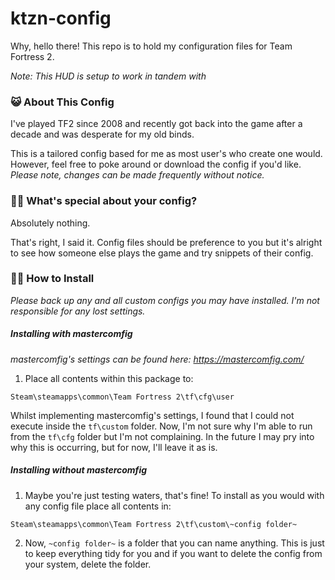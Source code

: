 # ktzn-config

Why, hello there! This repo is to hold my configuration files for Team Fortress 2. 

*Note: This HUD is setup to work in tandem with* 

[mastercomfig's]: https://mastercomfig.com/	"mastercomfig's High Settings"



### 😺 About This Config

I've played TF2 since 2008 and recently got back into the game after a decade and was desperate for my old binds.

This is a tailored config based for me as most user's who create one would. However, feel free to poke around or download the config if you'd like. *Please note, changes can be made frequently without notice.*



### 🐱‍👓 What's special about your config?

Absolutely nothing.

That's right, I said it. Config files should be preference to you but it's alright to see how someone else plays the game and try snippets of their config.



### 🐱‍💻 How to Install

*Please back up any and all custom configs you may have installed. I'm not responsible for any lost settings.*



##### Installing with mastercomfig

*mastercomfig's settings can be found here: https://mastercomfig.com/*

1. Place all contents within this package to:

```
Steam\steamapps\common\Team Fortress 2\tf\cfg\user
```

Whilst implementing mastercomfig's settings, I found that I could not execute inside the `tf\custom` folder. Now, I'm not sure why I'm able to run from the `tf\cfg` folder but I'm not complaining. In the future I may pry into why this is occurring, but for now, I'll leave it as is.



##### Installing without mastercomfig

1. Maybe you're just testing waters, that's fine! To install as you would with any config file place all contents in:

```
Steam\steamapps\common\Team Fortress 2\tf\custom\~config folder~
```

2. Now, `~config folder~` is a folder that you can name anything. This is just to keep everything tidy for you and if you want to delete the config from your system, delete the folder.

